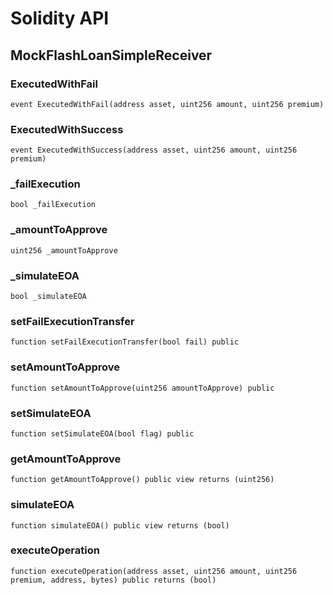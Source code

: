 # Solidity API

## MockFlashLoanSimpleReceiver

### ExecutedWithFail

```solidity
event ExecutedWithFail(address asset, uint256 amount, uint256 premium)
```

### ExecutedWithSuccess

```solidity
event ExecutedWithSuccess(address asset, uint256 amount, uint256 premium)
```

### _failExecution

```solidity
bool _failExecution
```

### _amountToApprove

```solidity
uint256 _amountToApprove
```

### _simulateEOA

```solidity
bool _simulateEOA
```

### setFailExecutionTransfer

```solidity
function setFailExecutionTransfer(bool fail) public
```

### setAmountToApprove

```solidity
function setAmountToApprove(uint256 amountToApprove) public
```

### setSimulateEOA

```solidity
function setSimulateEOA(bool flag) public
```

### getAmountToApprove

```solidity
function getAmountToApprove() public view returns (uint256)
```

### simulateEOA

```solidity
function simulateEOA() public view returns (bool)
```

### executeOperation

```solidity
function executeOperation(address asset, uint256 amount, uint256 premium, address, bytes) public returns (bool)
```

